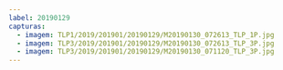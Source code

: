 ```yaml
---
label: 20190129
capturas:
  - imagem: TLP1/2019/201901/20190129/M20190130_072613_TLP_1P.jpg
  - imagem: TLP3/2019/201901/20190129/M20190130_072613_TLP_3P.jpg
  - imagem: TLP3/2019/201901/20190129/M20190130_071120_TLP_3P.jpg
---
```

